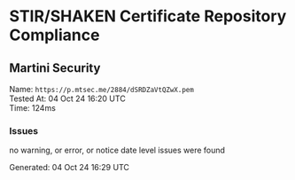 # STIR/SHAKEN Certificate Repository Compliance

## Martini Security

Name: `https://p.mtsec.me/2884/dSRDZaVtQZwX.pem`\
Tested At: 04 Oct 24 16:20 UTC\
Time: 124ms

### Issues

no warning, or error, or notice date level issues were found

Generated: 04 Oct 24 16:29 UTC